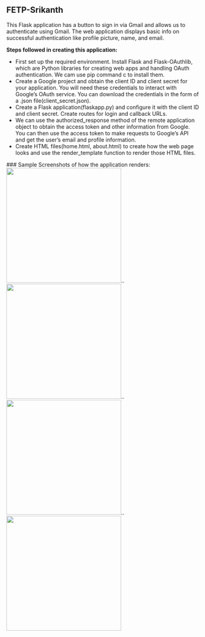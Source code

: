 ## FETP-Srikanth
This Flask application has a button to sign in via Gmail and allows us to authenticate using Gmail. The web application displays basic info on successful authentication like profile picture, name, and email.
<p><b>Steps followed in creating this application:</b></p>
<ul>
  <li>First set up the required environment. Install Flask and Flask-OAuthlib, which are Python 
  libraries for creating web apps and handling OAuth authentication. We cam use pip command c to 
  install them. </li>
  <li>Create a Google project and obtain the client ID and client secret for your application. You will need these credentials to interact with Google’s OAuth service. You can download the credentials in the form of a .json file(client_secret.json). </li>
  <li>Create a Flask application(flaskapp.py) and configure it with the client ID and client secret. Create routes for login and callback URLs. </li>
  <li>We can use the authorized_response method of the remote application object to obtain the access token and other information from Google. You can then use the access token to make requests to Google’s API and get the user’s email and profile information.</li>
  <li>Create HTML files(home.html, about.html) to create how the web page looks and use the render_template function to render those HTML files.</li>
</ul>
### Sample Screenshots of how the application renders:
<img src="https://github.com/sri-chi/FETP-Srikanth/assets/35699881/6d7988c4-2c49-4929-b800-8d570680c77b" width="300">..<image src="https://github.com/sri-chi/FETP-Srikanth/assets/35699881/39b75fc3-7737-4f49-8807-3b4674b32b93" width="300">..<img src="https://github.com/sri-chi/FETP-Srikanth/assets/35699881/fe328154-8ecb-4c11-bf83-7eae70ee4411" width="300">..<img src="https://github.com/sri-chi/FETP-Srikanth/assets/35699881/c8ee5864-c4ef-4b11-bc9c-655725aa69ec" width="300">

>


